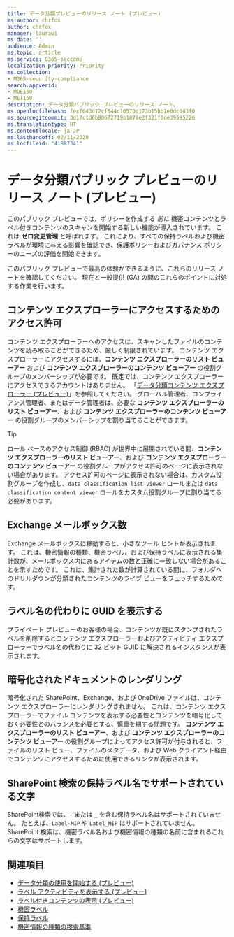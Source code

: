 ```yaml
---
title: データ分類プレビューのリリース ノート (プレビュー)
ms.author: chrfox
author: chrfox
manager: laurawi
ms.date: ''
audience: Admin
ms.topic: article
ms.service: O365-seccomp
localization_priority: Priority
ms.collection:
- M365-security-compliance
search.appverid:
- MOE150
- MET150
description: データ分類パブリック プレビューのリリース ノート。
ms.openlocfilehash: fecf643d12cf544c16570c173b15bb1e0dc043f0
ms.sourcegitcommit: 3d17c1d6b80672719b1878e2f321f0de39595226
ms.translationtype: HT
ms.contentlocale: ja-JP
ms.lasthandoff: 02/11/2020
ms.locfileid: "41887341"
---
```

# <a name="data-classification-public-preview-release-notes-preview"></a>データ分類パブリック プレビューのリリース ノート (プレビュー)

このパブリック プレビューでは、ポリシーを作成する *前に* 機密コンテンツとラベル付きコンテンツのスキャンを開始する新しい機能が導入されています。 これは **ゼロ変更管理** と呼ばれます。 これにより、すべての保持ラベルおよび機密ラベルが環境に与える影響を確認でき、保護ポリシーおよびガバナンス ポリシーのニーズの評価を開始できます。

このパブリック プレビューで最高の体験ができるように、これらのリリース ノートを確認してください。 現在と一般提供 (GA) の間のこれらのポイントに対処する作業を行います。

## <a name="permissions-for-accessing-content-explorer"></a>コンテンツ エクスプローラーにアクセスするためのアクセス許可

コンテンツ エクスプローラーへのアクセスは、スキャンしたファイルのコンテンツを読み取ることができるため、厳しく制限されています。 コンテンツ エクスプローラーにアクセスするには、**コンテンツ エクスプローラーのリスト ビューアー** および **コンテンツ エクスプローラーのコンテンツ ビューアー** の役割グループのメンバーシップが必要です。 既定では、コンテンツ エクスプローラーにアクセスできるアカウントはありません。 「[データ分類コンテンツ エクスプローラー (プレビュー)](data-classification-content-explorer.md#permissions)」を参照してください。 グローバル管理者、コンプライアンス管理者、またはデータ管理者は、必要な **コンテンツ エクスプローラーのリスト ビューアー**、および **コンテンツ エクスプローラーのコンテンツ ビューアー** の役割グループのメンバーシップを割り当てることができます。

> [!TIP]
> ロール ベースのアクセス制御 (RBAC) が世界中に展開されている間、**コンテンツ エクスプローラーのリスト ビューアー**、および **コンテンツ エクスプローラーのコンテンツ ビューアー** の役割グループがアクセス許可のページに表示されない場合があります。 アクセス許可のページに表示されない場合は、カスタム役割グループを作成し、`data classification list viewer` ロールまたは `data classification content viewer` ロールをカスタム役割グループに割り当てる必要があります。

## <a name="exchange-mailbox-count"></a>Exchange メールボックス数

Exchange メールボックスに移動すると、小さなツール ヒントが表示されます。 これは、機密情報の種類、機密ラベル、および保持ラベルに表示される集計数が、メールボックス内にあるアイテムの数と正確に一致しない場合があることを示すためです。 これは、集計された数が計算されている間に、フォルダへのドリルダウンが分類されたコンテンツのライブ ビューをフェッチするためです。

## <a name="seeing-guids-instead-of-label-names"></a>ラベル名の代わりに GUID を表示する

プライベート プレビューのお客様の場合、コンテンツが既にスタンプされたラベルを削除するとコンテンツ エクスプローラーおよびアクティビティ エクスプローラーでラベル名の代わりに 32 ビット GUID に解決されるインスタンスが表示されます。 

## <a name="rendering-of-encrypted-documents"></a>暗号化されたドキュメントのレンダリング

暗号化された SharePoint、Exchange、および OneDrive ファイルは、コンテンツ エクスプローラーにレンダリングされません。 これは、コンテンツ エクスプローラーでファイル コンテンツを表示する必要性とコンテンツを暗号化しておく必要性とのバランスを必要とする、慎重を期する問題です。 **コンテンツ エクスプローラーのリスト ビューアー**、および **コンテンツ エクスプローラーのコンテンツ ビューアー** の役割グループによってアクセス許可が付与されると、ファイルのリスト ビュー、ファイルのメタデータ、および Web クライアント経由でコンテンツにアクセスするために使用できるリンクが表示されます。

## <a name="supported-characters-in-retention-label-names-in-sharepoint-search"></a>SharePoint 検索の保持ラベル名でサポートされている文字

SharePoint検索では、`-` または `_` を含む保持ラベル名はサポートされていません。 たとえば、`Label-MIP` や `Label_MIP` はサポートされていません。 SharePoint 検索は、機密ラベル名および機密情報の種類の名前に含まれるこれらの文字はサポートします。

## <a name="see-also"></a>関連項目

- [データ分類の使用を開始する (プレビュー)](data-classification-overview.md)
- [ラベル アクティビティを表示する (プレビュー)](data-classification-activity-explorer.md)
- [ラベル付きコンテンツの表示 (プレビュー)](data-classification-content-explorer.md)
- [機密ラベル](sensitivity-labels.md)
- [保持ラベル](labels.md)
- [機密情報の種類の検索基準](what-the-sensitive-information-types-look-for.md)

